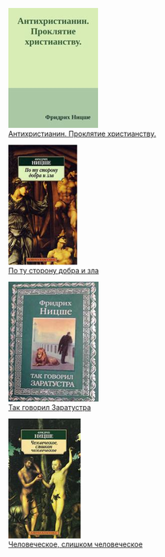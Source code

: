 ![](Антихристианин.%20Проклятие%20христианству..jpg)  
[Антихристианин. Проклятие христианству.](Антихристианин.%20Проклятие%20христианству..txt)

![](По%20ту%20сторону%20добра%20и%20зла.jpg)  
[По ту сторону добра и зла](По%20ту%20сторону%20добра%20и%20зла.txt)

![](Так%20говорил%20Заратустра.jpg)  
[Так говорил Заратустра](Так%20говорил%20Заратустра.txt)

![](Человеческое,%20слишком%20человеческое.jpg)  
[Человеческое, слишком человеческое](Человеческое,%20слишком%20человеческое.txt)
